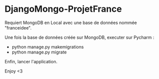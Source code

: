 # DjangoMongo-ProjetFrance

Requiert MongoDB en Local avec une base de données nommée "franceidee".

Une fois la base de données créée sur MongoDB, executer sur Pycharm :
- python manage.py makemigrations
- python manage.py migrate

Enfin, lancer  l'application.

Enjoy <3

